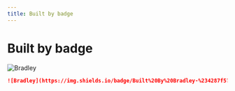 ```yaml
---
title: Built by badge
---
```


# Built by badge

![Bradley](https://img.shields.io/badge/Built%20By%20Bradley-%234287f5?style=for-the-badge&logo=googlecloud&logoColor=white)

```markdown
![Bradley](https://img.shields.io/badge/Built%20By%20Bradley-%234287f5?style=for-the-badge&logo=googlecloud&logoColor=white)
```
